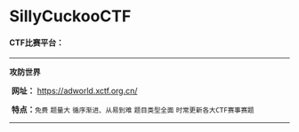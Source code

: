 # SillyCuckooCTF
#### CTF比赛平台：

------

**攻防世界** 

​	**网址：** https://adworld.xctf.org.cn/

​	**特点：**`免费`	`题量大`	`循序渐进、从易到难`  `题目类型全面`  `时常更新各大CTF赛事赛题`

------

